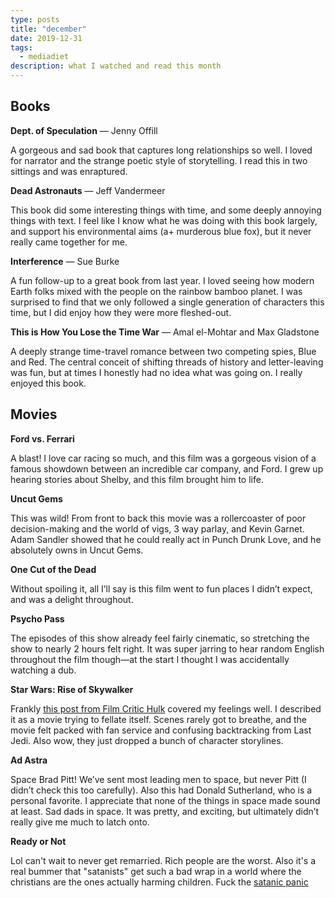 ```yaml
---
type: posts
title: "december"
date: 2019-12-31
tags:
  - mediadiet
description: what I watched and read this month
---
```


## Books

**Dept. of Speculation** — Jenny Offill

A gorgeous and sad book that captures long relationships so well. I loved for narrator and the strange poetic style of storytelling. I read this in two sittings and was enraptured.

**Dead Astronauts** — Jeff Vandermeer

This book did some interesting things with time, and some deeply annoying things with text. I feel like I know what he was doing with this book largely, and support his environmental aims (a+ murderous blue fox), but it never really came together for me.

**Interference** — Sue Burke

A fun follow-up to a great book from last year. I loved seeing how modern Earth folks mixed with the people on the rainbow bamboo planet. I was surprised to find that we only followed a single generation of characters this time, but I did enjoy how they were more fleshed-out.

**This is How You Lose the Time War** — Amal el-Mohtar and Max Gladstone

A deeply strange time-travel romance between two competing spies, Blue and Red. The central conceit of shifting threads of history and letter-leaving was fun, but at times I honestly had no idea what was going on. I really enjoyed this book.

## Movies

**Ford vs. Ferrari**

A blast! I love car racing so much, and this film was a gorgeous vision of a famous showdown between an incredible car company, and Ford. I grew up hearing stories about Shelby, and this film brought him to life.

**Uncut Gems**

This was wild! From front to back this movie was a rollercoaster of poor decision-making and the world of vigs, 3 way parlay, and Kevin Garnet. Adam Sandler showed that he could really act in Punch Drunk Love, and he absolutely owns in Uncut Gems.

**One Cut of the Dead**

Without spoiling it, all I’ll say is this film went to fun places I didn’t expect, and was a delight throughout.

**Psycho Pass**

The episodes of this show already feel fairly cinematic, so stretching the show to nearly 2 hours felt right. It was super jarring to hear random English throughout the film though—at the start I thought I was accidentally watching a dub.

**Star Wars: Rise of Skywalker**

Frankly [this post from Film Critic Hulk](https://www.patreon.com/posts/emperor-only-has-32504876) covered my feelings well. I described it as a movie trying to fellate itself. Scenes rarely got to breathe, and the movie felt packed with fan service and confusing backtracking from Last Jedi. Also wow, they just dropped a bunch of character storylines.

**Ad Astra**

Space Brad Pitt! We’ve sent most leading men to space, but never Pitt (I didn’t check this too carefully). Also this had Donald Sutherland, who is a personal favorite. I appreciate that none of the things in space made sound at least. Sad dads in space. It was pretty, and exciting, but ultimately didn’t really give me much to latch onto.

**Ready or Not**

Lol can't wait to never get remarried. Rich people are the worst. Also it's a real bummer that "satanists" get such a bad wrap in a world where the christians are the ones actually harming children. Fuck the [satanic panic](https://overcast.fm/+VX6lxzezs)

